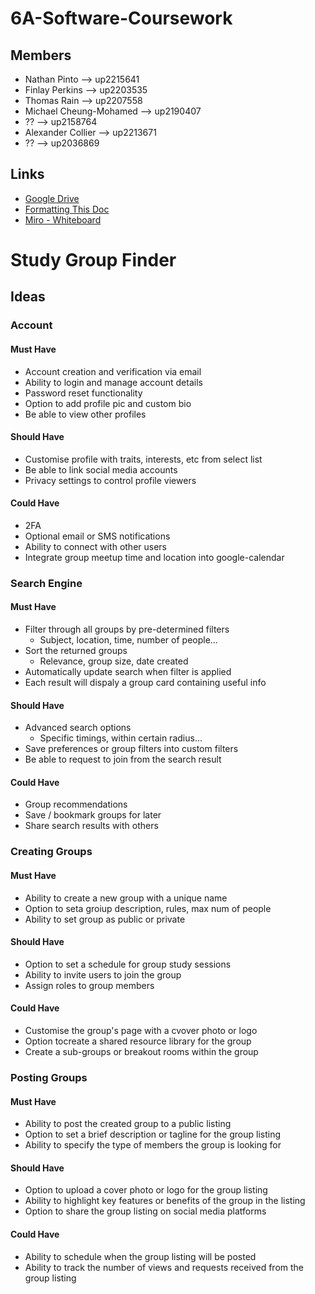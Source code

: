 # 6A-Software-Coursework

## Members

- Nathan Pinto --> up2215641
- Finlay Perkins --> up2203535
- Thomas Rain --> up2207558
- Michael Cheung-Mohamed --> up2190407
- ?? --> up2158764
- Alexander Collier --> up2213671
- ?? --> up2036869

## Links

- [Google Drive](https://drive.google.com/drive/folders/1LAghMLwYms_EpfWIo9vlO5SqdBx_UPvV)
- [Formatting This Doc](https://docs.github.com/en/get-started/writing-on-github/getting-started-with-writing-and-formatting-on-github/basic-writing-and-formatting-syntax)
- [Miro - Whiteboard](https://miro.com/welcomeonboard/ejRXZ0FNNkhNcGRidmwyTVpBOG1oMzNuU3B3bXlnRHRIaklLY2xjaEs1QWd2NXRqWnVjdWFRT2plMWl1SWZGNXwzNDU4NzY0NTY1NjU2MDU5MTc3fDI=?share_link_id=65324689577)



# Study Group Finder

## Ideas

### Account

#### Must Have
- Account creation and verification via email
- Ability to login and manage account details
- Password reset functionality
- Option to add profile pic and custom bio
- Be able to view other profiles

#### Should Have
- Customise profile with traits, interests, etc from select list
- Be able to link social media accounts
- Privacy settings to control profile viewers

#### Could Have
- 2FA
- Optional email or SMS notifications
- Ability to connect with other users
- Integrate group meetup time and location into google-calendar


### Search Engine

#### Must Have
- Filter through all groups by pre-determined filters
  - Subject, location, time, number of people...
- Sort the returned groups
  - Relevance, group size, date created
- Automatically update search when filter is applied
- Each result will dispaly a group card containing useful info

#### Should Have
- Advanced search options
  - Specific timings, within certain radius...
- Save preferences or group filters into custom filters
- Be able to request to join from the search result

#### Could Have
- Group recommendations
- Save / bookmark groups for later
- Share search results with others


### Creating Groups

#### Must Have
- Ability to create a new group with a unique name
- Option to seta groiup description, rules, max num of people
- Ability to set group as public or private

#### Should Have
- Option to set a schedule for group study sessions
- Ability to invite users to join the group
- Assign roles to group members

#### Could Have
- Customise the group's page with a cvover photo or logo
- Option tocreate a shared resource library for the group
- Create a sub-groups or breakout rooms within the group

### Posting Groups

#### Must Have
- Ability to post the created group to a public listing
- Option to set a brief description or tagline for the group listing
- Ability to specify the type of members the group is looking for

#### Should Have
- Option to upload a cover photo or logo for the group listing
- Ability to highlight key features or benefits of the group in the listing
- Option to share the group listing on social media platforms

#### Could Have
- Ability to schedule when the group listing will be posted
- Ability to track the number of views and requests received from the group listing
